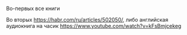 Во-первых все книги

Во вторых https://habr.com/ru/articles/502050/, либо английская аудиокнига на часик https://www.youtube.com/watch?v=kFsBmjcekeg
